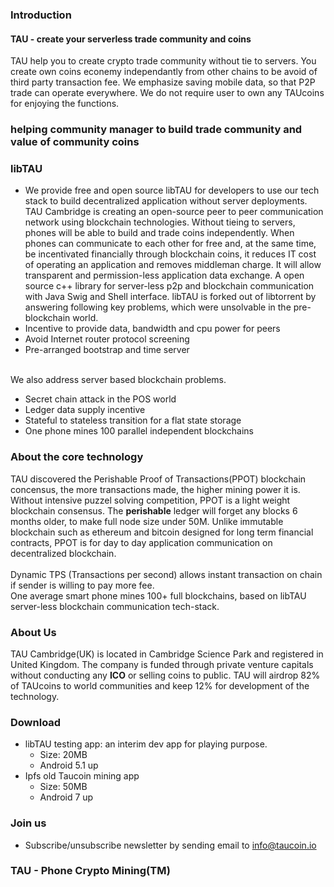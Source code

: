 ### Introduction
#### TAU - create your serverless trade community and coins
TAU help you to create crypto trade community without tie to servers. You create own coins econemy independantly from other chains to be avoid of third party transaction fee. We emphasize saving mobile data, so that P2P trade can operate everywhere. We do not require user to own any TAUcoins for enjoying the functions.

### helping community manager to build trade community and value of community coins 
### libTAU

* We provide free and open source libTAU for developers to use our tech stack to build decentralized application without server deployments. 
TAU Cambridge is creating an open-source peer to peer communication network using blockchain technologies. Without tieing to servers, phones will be able to build and trade coins independently.
When phones can communicate to each other for free and, at the same time, be incentivated financially through blockchain coins, it reduces IT cost of operating an application and removes middleman charge. It will allow transparent and permission-less application data exchange.
A open source c++ library for server-less p2p and blockchain communication with Java Swig and Shell interface. libTAU is forked out of libtorrent by answering following key problems, which were unsolvable in the pre-blockchain world. 
* Incentive to provide data, bandwidth and cpu power for peers
* Avoid Internet router protocol screening
* Pre-arranged bootstrap and time server 
<br> <br>

We also address server based blockchain problems. 
* Secret chain attack in the POS world
* Ledger data supply incentive
* Stateful to stateless transition for a flat state storage
* One phone mines 100 parallel independent blockchains

### About the core technology
TAU discovered the Perishable Proof of Transactions(PPOT) blockchain concensus, the more transactions made, the higher mining power it is. Without intensive puzzel solving competition, PPOT is a light weight blockchain consensus. The **perishable** ledger will forget any blocks 6 months older, to make full node size under 50M. Unlike immutable blockchain such as ethereum and bitcoin designed for long term financial contracts, PPOT is for day to day application communication on decentralized blockchain. <br><br> Dynamic TPS (Transactions per second) allows instant transaction on chain if sender is willing to pay more fee. <br> 
One average smart phone mines 100+ full blockchains, based on libTAU server-less blockchain communication tech-stack. 

### About Us
TAU Cambridge(UK) is located in Cambridge Science Park and registered in United Kingdom. The company is funded through private venture capitals without conducting any **ICO** or selling coins to public. TAU will airdrop 82% of TAUcoins to world communities and keep 12% for development of the technology.

### Download
* libTAU testing app: an interim dev app for playing purpose. 
  * Size: 20MB
  * Android 5.1 up
* Ipfs old Taucoin mining app
  * Size: 50MB
  * Android 7 up

### Join us
* Subscribe/unsubscribe newsletter by sending email to info@taucoin.io

### TAU - Phone Crypto Mining(TM)
